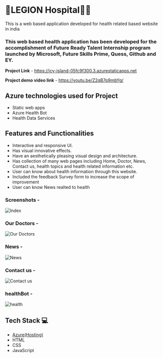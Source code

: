
# 🏥LEGION Hospital👨‍⚕

This is a web based application developed for health related based website in india

### This web based health application has been developed for the accomplishment of Future Ready Talent Internship program launched by Microsoft, Future Skills Prime, Quess, Github and EY.


**Project Link** - https://icy-island-05fc9f300.3.azurestaticapps.net


**Project demo video link** - https://youtu.be/Z2qB7p9mbYg/

## Azure technologies used for Project

- Static web apps
- Azure Health Bot
- Health Data Services

## Features and Functionalities 

- Interactive and responsive UI.
- Has visual innovative effects.
- Have an aesthetically pleasing visual design and architecture.
- Has collection of many web pages including Home, Doctor, News, Contact us, health topics and health related information etc.
- User can know about health information through this website.
- Included the feedback Survey form to increase the scope of improvement
- User can know News realted to health  


### Screenshots -

![Index](https://github.com/BhanuPrakashCheruku/Legion_Hospital_Web/assets/127952255/060cfb3a-667b-43a2-9148-d8a5726676d1)


### Our Doctors -

![Our Doctors](https://github.com/BhanuPrakashCheruku/Legion_Hospital_Web/assets/127952255/62f3e1be-8d96-4fc7-87a4-e1d1414bda8b)


### News -

![News ](https://github.com/BhanuPrakashCheruku/Legion_Hospital_Web/assets/127952255/3283a499-56fe-4104-850e-b991a1b195e0)



### Contact us -

![Contact us](https://github.com/BhanuPrakashCheruku/Legion_Hospital_Web/assets/127952255/1b119082-ddb2-404d-8e4c-462a51452085)


### healthBot -

![health](https://github.com/BhanuPrakashCheruku/Legion_Hospital_Web/assets/127952255/235dfcd0-d5dd-4e98-9236-2be75f2c975c)


## Tech Stack 💻

- [Azure(Hosting)](https://azure.microsoft.com/en-in/features/azure-portal/)
- HTML
- CSS
- JavaScript
